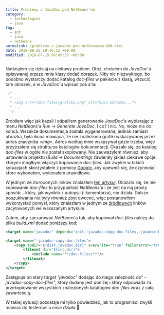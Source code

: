 ```yaml
---
title: Problemy z JavaDoc pod NetBeans'em
category:
  - technologies
  - java
tag:
  - ant
  - java
  - netbeans
permalink: /problemy-z-javadoc-pod-netbeansem-436.html
date: 2010-06-25 19:46:52 +00:00
modified: 2018-07-19 06:45:33 +00:00
---
```



Natknąłem się dzisiaj na ciekawy problem. Otóż, chciałem do *JavaDoc*'a opisywanej przeze mnie klasy dodać obrazek. Niby nic niezwykłego, bo podobno wystarczy dodać katalog *doc-files* w pakiecie z klasą, wrzucić tam obrazek, a w *JavaDoc*'u wpisać coś a'la:

```java
 /*
  * ...
  * <img src="/doc-files/grafika.png" alt="Opis obrazka...">
  * ...
  */
```

<!--more-->

Zrobiłem więc jak kazali i odpaliłem generowanie *JavaDoc*'a wybierając z menu *NetBeans*'a *Run -> Generate JavaDoc*. I co? I nic. No, może nie do końca. Wszakże dokumentacja została wygenerowana, jednak zamiast obrazka, była ikona mówiąca, że nie znaleziono grafiki wskazywanej przez adres znacznika *&lt;img&gt;*. Adres według mnie wskazywał gdzie trzeba, więc przyjrzałem się strukturze katalogów dokumentacji. Okazało się, że katalog *doc-files* w ogóle nie został skopiowany. Nie zauważyłem również, aby ustawienia projektu (*Build -> Documenting*) zawierały jakieś ciekawe opcje, którymi mógłbym włączyć kopiowanie *doc-files.* Jak zwykle w takich sytuacjach skorzystałem z pomocy [Google](https://www.google.pl/search?&amp;q=images+in+Javadoc), aby upewnić się, że czynności które wykonałem, wykonałem prawidłowo.

W jednym ze zwróconych linków znalazłem [ten artykuł](http://www.javaworld.com/community/node/2587). Okazało się, że nie kopiowanie *doc-files* to przypadłość *NetBeans*'a i że jest na nią prosty sposób... który, jak wynikło z autopsji (i komentarza), nie działa. Dalsze poszukiwania nie były również zbyt owocne, więc postanowiłem wykorzystać pomysł, który znalazłem w jednym ze [źródłowych](http://forums.sun.com/thread.jspa?threadID=5244465) linków zacytowanych we wskazanym artykule.

Zatem, aby zaczarować *NetBeans*'a tak, aby kopiował *doc-files* należy do pliku *build.xml* dodać poniższy kod:

```xml
<target name="javadoc" depends="init,-javadoc-copy-doc-files,-javadoc-build,-javadoc-browse" description="Build Javadoc."/>

<target name="-javadoc-copy-doc-files">
    <copy todir="${dist.javadoc.dir}" overwrite="true" failonerror="true">
        <fileset dir="${src.dir}">
            <include name="**/doc-files/**"/>
        </fileset>
    </copy>
</target>
```

Zastępuje on stary *target* *"javadoc"* dodając do niego zależność do" *-javadoc-copy-doc-files"*, który dodany jest poniżej i który odpowiada za przekopiowanie wszystkich znalezionych katalogów *doc-files* wraz z całą zawartością.

W takiej sytuacji pozostaje mi tylko powiedzieć, jak to programiści zwykli mawiać do testerów: *u mnie działa* 🙂

